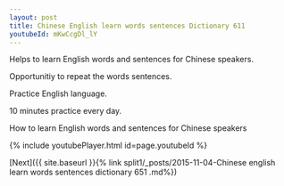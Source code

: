 ```yaml
---
layout: post
title: Chinese English learn words sentences Dictionary 611 
youtubeId: mKwCcgDl_lY
---
```

 
 
Helps to learn English words and sentences for Chinese speakers.

Opportunitiy to repeat the words sentences. 

Practice English language. 
 
10 minutes practice every day. 
 
How to learn English words and sentences for Chinese speakers 
 
{% include youtubePlayer.html id=page.youtubeId %}
 
 
[Next]({{ site.baseurl }}{% link  split1/_posts/2015-11-04-Chinese english learn words sentences dictionary 651 .md%})
 
